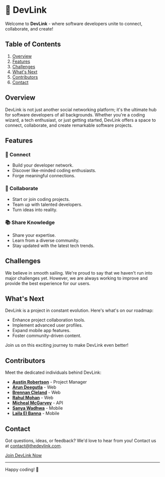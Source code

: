 # 🔗 DevLink

Welcome to **DevLink** - where software developers unite to connect, collaborate, and create!

## Table of Contents

1. [Overview](#overview)
2. [Features](#features)
3. [Challenges](#challenges)
4. [What's Next](#whats-next)
5. [Contributors](#contributors)
6. [Contact](#contact)

## Overview

DevLink is not just another social networking platform; it's the ultimate hub for software developers of all backgrounds. Whether you're a coding wizard, a tech enthusiast, or just getting started, DevLink offers a space to connect, collaborate, and create remarkable software projects.

## Features

### 🔗 Connect

- Build your developer network.
- Discover like-minded coding enthusiasts.
- Forge meaningful connections.

### 🤝 Collaborate

- Start or join coding projects.
- Team up with talented developers.
- Turn ideas into reality.

### 📚 Share Knowledge

- Share your expertise.
- Learn from a diverse community.
- Stay updated with the latest tech trends.

## Challenges

We believe in smooth sailing. We're proud to say that we haven't run into major challenges yet. However, we are always working to improve and provide the best experience for our users.

## What's Next

DevLink is a project in constant evolution. Here's what's on our roadmap:

- Enhance project collaboration tools.
- Implement advanced user profiles.
- Expand mobile app features.
- Foster community-driven content.

Join us on this exciting journey to make DevLink even better!

## Contributors

Meet the dedicated individuals behind DevLink:

- **[Austin Robertson](https://github.com/Usdiez)** - Project Manager
- **[Arun Deegutla](https://github.com/arundeegutla/)** - Web
- **[Brennan Cleland](https://github.com/eternal-dx)** - Web
- **[Rahul Mohan](https://github.com/rahulmohan126)** - Web
- **[Micheal McGarvey](https://github.com/micpatmc)** - API
- **[Sanya Wadhwa](https://github.com/SanyaW29)** - Mobile
- **[Laila El Banna](https://github.com/xlaila)** - Mobile

## Contact

Got questions, ideas, or feedback? We'd love to hear from you! Contact us at [contact@thedevlink.com](mailto:contact@thedevlink.com).

[Join DevLink Now](https://thedevlink.com)

---

Happy coding! 🚀

